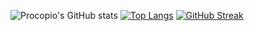 
![Procopio's GitHub stats](https://github-readme-stats.vercel.app/api?username=GuilhermeProcopio&show_icons=true&theme=synthwave)
[![Top Langs](https://github-readme-stats.vercel.app/api/top-langs/?username=GuilhermeProcopio&langs_count=8)](https://github.com/GuilhermeProcopio/github-readme-stats)
[![GitHub Streak](https://github-readme-streak-stats.herokuapp.com/?user=GuilhermeProcopio)](https://git.io/streak-stats)
